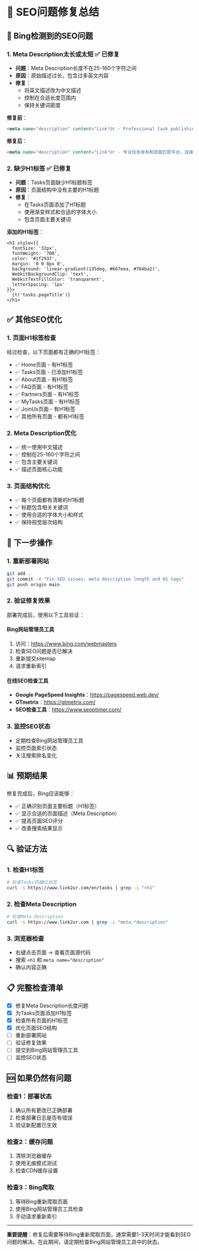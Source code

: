 # 🔧 SEO问题修复总结

## 🚨 **Bing检测到的SEO问题**

### 1. **Meta Description太长或太短** ✅ 已修复
- **问题**：Meta Description长度不在25-160个字符之间
- **原因**：原始描述过长，包含过多英文内容
- **修复**：
  - 将英文描述改为中文描述
  - 控制在合适长度范围内
  - 保持关键词密度

**修复前**：
```html
<meta name="description" content="Link²Ur - Professional task publishing and skill matching platform, connecting skilled people with those who need help, making value creation more efficient. Providing task publishing, skill matching, project collaboration services." />
```

**修复后**：
```html
<meta name="description" content="Link²Ur - 专业任务发布和技能匹配平台，连接有技能的人与需要帮助的人，让价值创造更高效。提供任务发布、技能匹配、项目协作服务。" />
```

### 2. **缺少H1标签** ✅ 已修复
- **问题**：Tasks页面缺少H1标题标签
- **原因**：页面结构中没有主要的H1标题
- **修复**：
  - 在Tasks页面添加了H1标题
  - 使用渐变样式和合适的字体大小
  - 包含页面主要关键词

**添加的H1标签**：
```tsx
<h1 style={{
  fontSize: '32px',
  fontWeight: '700',
  color: '#1f2937',
  margin: '0 0 8px 0',
  background: 'linear-gradient(135deg, #667eea, #764ba2)',
  WebkitBackgroundClip: 'text',
  WebkitTextFillColor: 'transparent',
  letterSpacing: '1px'
}}>
  {t('tasks.pageTitle')}
</h1>
```

## ✅ **其他SEO优化**

### 1. **页面H1标签检查**
经过检查，以下页面都有正确的H1标签：
- ✅ Home页面 - 有H1标签
- ✅ Tasks页面 - 已添加H1标签
- ✅ About页面 - 有H1标签
- ✅ FAQ页面 - 有H1标签
- ✅ Partners页面 - 有H1标签
- ✅ MyTasks页面 - 有H1标签
- ✅ JoinUs页面 - 有H1标签
- ✅ 其他所有页面 - 都有H1标签

### 2. **Meta Description优化**
- ✅ 统一使用中文描述
- ✅ 控制在25-160个字符之间
- ✅ 包含主要关键词
- ✅ 描述页面核心功能

### 3. **页面结构优化**
- ✅ 每个页面都有清晰的H1标题
- ✅ 标题包含相关关键词
- ✅ 使用合适的字体大小和样式
- ✅ 保持视觉层次结构

## 🚀 **下一步操作**

### 1. **重新部署网站**
```bash
git add .
git commit -m "Fix SEO issues: meta description length and H1 tags"
git push origin main
```

### 2. **验证修复效果**
部署完成后，使用以下工具验证：

#### **Bing网站管理员工具**
1. 访问：https://www.bing.com/webmasters
2. 检查SEO问题是否已解决
3. 重新提交sitemap
4. 请求重新索引

#### **在线SEO检查工具**
- **Google PageSpeed Insights**：https://pagespeed.web.dev/
- **GTmetrix**：https://gtmetrix.com/
- **SEO检查工具**：https://www.seoptimer.com/

### 3. **监控SEO状态**
- 定期检查Bing网站管理员工具
- 监控页面索引状态
- 关注搜索排名变化

## 📊 **预期结果**

修复完成后，Bing应该能够：
- ✅ 正确识别页面主要标题（H1标签）
- ✅ 显示合适的页面描述（Meta Description）
- ✅ 提高页面SEO评分
- ✅ 改善搜索结果显示

## 🔍 **验证方法**

### 1. **检查H1标签**
```bash
# 检查Tasks页面H1标签
curl -s https://www.link2ur.com/en/tasks | grep -i "<h1"
```

### 2. **检查Meta Description**
```bash
# 检查Meta Description
curl -s https://www.link2ur.com | grep -i "meta.*description"
```

### 3. **浏览器检查**
- 右键点击页面 → 查看页面源代码
- 搜索 `<h1` 和 `meta name="description"`
- 确认内容正确

## 📋 **完整检查清单**

- [x] 修复Meta Description长度问题
- [x] 为Tasks页面添加H1标签
- [x] 检查所有页面的H1标签
- [x] 优化页面SEO结构
- [ ] 重新部署网站
- [ ] 验证修复效果
- [ ] 提交到Bing网站管理员工具
- [ ] 监控SEO状态

## 🆘 **如果仍然有问题**

### 检查1：部署状态
1. 确认所有更改已正确部署
2. 检查部署日志是否有错误
3. 验证新配置已生效

### 检查2：缓存问题
1. 清除浏览器缓存
2. 使用无痕模式测试
3. 检查CDN缓存设置

### 检查3：Bing爬取
1. 等待Bing重新爬取页面
2. 使用Bing网站管理员工具检查
3. 手动请求重新索引

---

**重要提醒**：修复后需要等待Bing重新爬取页面，通常需要1-3天时间才能看到SEO问题的解决。在此期间，请定期检查Bing网站管理员工具中的状态。
